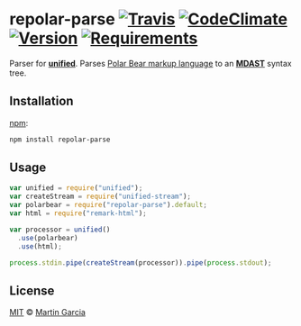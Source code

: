 # repolar-parse [![Travis][build-badge]][build-status] [![CodeClimate][codeclimate-badge]][codeclimate-status] [![Version][npm-badge]][npm-status] [![Requirements][requirements-badge]][requirements-status]

Parser for [**unified**][unified]. Parses [Polar Bear markup language](https://bear.app/faq/Markup%20:%20Markdown/Polar%20Bear%20markup%20language/) to an
[**MDAST**][mdast] syntax tree.

## Installation

[npm][]:

```sh
npm install repolar-parse
```

## Usage

```js
var unified = require("unified");
var createStream = require("unified-stream");
var polarbear = require("repolar-parse").default;
var html = require("remark-html");

var processor = unified()
  .use(polarbear)
  .use(html);

process.stdin.pipe(createStream(processor)).pipe(process.stdout);
```

## License

[MIT][license] © [Martin Garcia][author]

<!-- Definitions -->

[license]: https://github.com/magarcia/repolar-parse/blob/master/LICENSE
[author]: http://github.com/magarcia
[npm]: https://docs.npmjs.com/cli/install
[unified]: https://github.com/unifiedjs/unified
[mdast]: https://github.com/syntax-tree/mdast
[build-badge]: https://img.shields.io/travis/magarcia/repolar-parse/master.svg
[build-status]: https://travis-ci.org/magarcia/repolar-parse
[coverage-badge]: http://img.shields.io/coveralls/magarcia/repolar-parse.svg?style=flat
[coverage-status]: https://coveralls.io/github/magarcia/repolar-parse
[codeclimate-badge]: https://img.shields.io/codeclimate/issues/magarcia/repolar-parse.svg?style=flat
[codeclimate-status]: https://codeclimate.com/github/magarcia/repolar-parse
[npm-badge]: http://img.shields.io/npm/v/repolar-parse.svg?style=flat
[npm-status]: https://npmjs.org/package/repolar-parse
[requirements-badge]: https://david-dm.org/magarcia/repolar-parse.svg
[requirements-status]: https://david-dm.org/magarcia/repolar-parse
